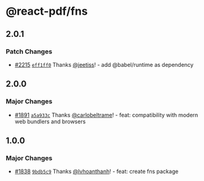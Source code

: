 # @react-pdf/fns

## 2.0.1

### Patch Changes

- [#2215](https://github.com/lvhoanthanh/react-pdf/pull/2215) [`eff1ff0`](https://github.com/lvhoanthanh/react-pdf/commit/eff1ff0fefcd710994e4654904ef55843af76a17) Thanks [@jeetiss](https://github.com/jeetiss)! - add @babel/runtime as dependency

## 2.0.0

### Major Changes

- [#1891](https://github.com/lvhoanthanh/react-pdf/pull/1891) [`a5a933c`](https://github.com/lvhoanthanh/react-pdf/commit/a5a933c9733e4c77338ef76a2b3545b84a646a81) Thanks [@carlobeltrame](https://github.com/carlobeltrame)! - feat: compatibility with modern web bundlers and browsers

## 1.0.0

### Major Changes

- [#1838](https://github.com/lvhoanthanh/react-pdf/pull/1838) [`9bdb5c9`](https://github.com/lvhoanthanh/react-pdf/commit/9bdb5c934a822340754cd4c892d399f91f6218de) Thanks [@lvhoanthanh](https://github.com/lvhoanthanh)! - feat: create fns package

